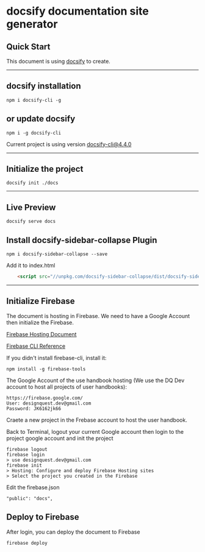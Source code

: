 # docsify documentation site generator

## Quick Start
This document is using [docsify](https://docsify.js.org/) to create.

---

## docsify installation

    npm i docsify-cli -g

## or update docsify

    npm i -g docsify-cli

Current project is using version docsify-cli@4.4.0

---
## Initialize the project

    docsify init ./docs


---
## Live Preview

    docsify serve docs

## Install docsify-sidebar-collapse Plugin

    npm i docsify-sidebar-collapse --save

Add it to index.html
```html
    <script src="//unpkg.com/docsify-sidebar-collapse/dist/docsify-sidebar-collapse.min.js">
```


---
## Initialize Firebase
The document is hosting in Firebase. We need to have a Google Account then initialize the Firebase.

[Firebase Hosting Document](https://docsify.js.org/#/deploy?id=firebase-hosting)

[Firebase CLI Reference](https://firebase.google.com/docs/cli/)

If you didn't install firebase-cli, install it:

    npm install -g firebase-tools

The Google Account of the use handbook hosting (We use the DQ Dev account to host all projects of user handbooks):

    https://firebase.google.com/
    User: designquest.dev@gmail.com
    Password: JK6162jk66

Craete a new project in the Frebase account to host the user handbook.

Back to Terminal, logout your current Google account then login to the project google account and init the project

    firebase logout
    firebase login 
    > use designquest.dev@gmail.com
    firebase init
    > Hosting: Configure and deploy Firebase Hosting sites
    > Select the project you created in the Firebase    

Edit the firebase.json

    "public": "docs",

## Deploy to Firebase
After login, you can deploy the document to Firebase

    firebase deploy


